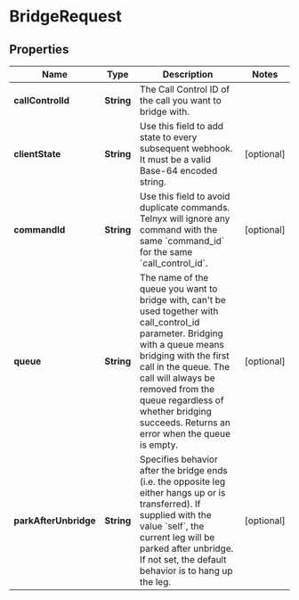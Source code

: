 

# BridgeRequest


## Properties

| Name | Type | Description | Notes |
|------------ | ------------- | ------------- | -------------|
|**callControlId** | **String** | The Call Control ID of the call you want to bridge with. |  |
|**clientState** | **String** | Use this field to add state to every subsequent webhook. It must be a valid Base-64 encoded string. |  [optional] |
|**commandId** | **String** | Use this field to avoid duplicate commands. Telnyx will ignore any command with the same &#x60;command_id&#x60; for the same &#x60;call_control_id&#x60;. |  [optional] |
|**queue** | **String** | The name of the queue you want to bridge with, can&#39;t be used together with call_control_id parameter. Bridging with a queue means bridging with the first call in the queue. The call will always be removed from the queue regardless of whether bridging succeeds. Returns an error when the queue is empty. |  [optional] |
|**parkAfterUnbridge** | **String** | Specifies behavior after the bridge ends (i.e. the opposite leg either hangs up or is transferred). If supplied with the value &#x60;self&#x60;, the current leg will be parked after unbridge. If not set, the default behavior is to hang up the leg. |  [optional] |




